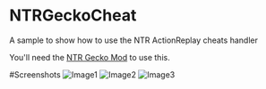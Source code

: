 # NTRGeckoCheat
A sample to show how to use the NTR ActionReplay cheats handler

You'll need the [NTR Gecko Mod](https://github.com/Nanquitas/NTR_Gecko_Mod) to use this.

#Screenshots
![Image1](http://imgur.com/YxUzur8.png)
![Image2](http://imgur.com/MgxI7O6.png)
![Image3](http://imgur.com/O2yRjUI.png)
